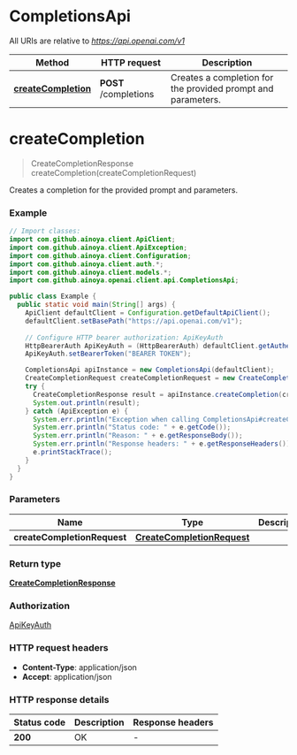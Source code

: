 # CompletionsApi

All URIs are relative to *https://api.openai.com/v1*

| Method | HTTP request | Description |
|------------- | ------------- | -------------|
| [**createCompletion**](CompletionsApi.md#createCompletion) | **POST** /completions | Creates a completion for the provided prompt and parameters. |


<a id="createCompletion"></a>
# **createCompletion**
> CreateCompletionResponse createCompletion(createCompletionRequest)

Creates a completion for the provided prompt and parameters.

### Example
```java
// Import classes:
import com.github.ainoya.client.ApiClient;
import com.github.ainoya.client.ApiException;
import com.github.ainoya.client.Configuration;
import com.github.ainoya.client.auth.*;
import com.github.ainoya.client.models.*;
import com.github.ainoya.openai.client.api.CompletionsApi;

public class Example {
  public static void main(String[] args) {
    ApiClient defaultClient = Configuration.getDefaultApiClient();
    defaultClient.setBasePath("https://api.openai.com/v1");
    
    // Configure HTTP bearer authorization: ApiKeyAuth
    HttpBearerAuth ApiKeyAuth = (HttpBearerAuth) defaultClient.getAuthentication("ApiKeyAuth");
    ApiKeyAuth.setBearerToken("BEARER TOKEN");

    CompletionsApi apiInstance = new CompletionsApi(defaultClient);
    CreateCompletionRequest createCompletionRequest = new CreateCompletionRequest(); // CreateCompletionRequest | 
    try {
      CreateCompletionResponse result = apiInstance.createCompletion(createCompletionRequest);
      System.out.println(result);
    } catch (ApiException e) {
      System.err.println("Exception when calling CompletionsApi#createCompletion");
      System.err.println("Status code: " + e.getCode());
      System.err.println("Reason: " + e.getResponseBody());
      System.err.println("Response headers: " + e.getResponseHeaders());
      e.printStackTrace();
    }
  }
}
```

### Parameters

| Name | Type | Description  | Notes |
|------------- | ------------- | ------------- | -------------|
| **createCompletionRequest** | [**CreateCompletionRequest**](CreateCompletionRequest.md)|  | |

### Return type

[**CreateCompletionResponse**](CreateCompletionResponse.md)

### Authorization

[ApiKeyAuth](../README.md#ApiKeyAuth)

### HTTP request headers

 - **Content-Type**: application/json
 - **Accept**: application/json

### HTTP response details
| Status code | Description | Response headers |
|-------------|-------------|------------------|
| **200** | OK |  -  |

